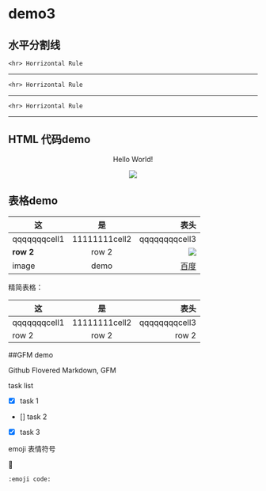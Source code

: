 # demo3

## 水平分割线

    <hr> Horrizontal Rule
    
---

    <hr> Horrizontal Rule
    
***

    <hr> Horrizontal Rule
    
___




## HTML 代码demo

<p align='center'>Hello World!</p>

<!--
这些文字会被忽略，只是注释

-->
<p align='center'>
<img src='https://www.baidu.com/img/bd_logo1.png'/>
</p>


## 表格demo

| 这 	| 是 	| 表头 |
|----|:-----:|------:|
|qqqqqqqcell1 | 11111111cell2 | qqqqqqqqcell3 |
|**row 2**| row 2 | ![][baidu_logo]|
| image | demo | [百度] |

精简表格：

 这 	| 是 	| 表头   
----|:-----:|------:  
qqqqqqqcell1 | 11111111cell2 | qqqqqqqqcell3   
 row 2| row 2 | row 2   

##GFM demo

Github Flovered Markdown, GFM

task list

- [x] task 1
- [] task 2
- [x] task 3

emoji 表情符号

:snake:  

    :emoji code:



<!-- 下面是本文中用到的链接引用 -->

[baidu_logo]:https://www.baidu.com/img/bd_logo1.png 
[百度]: http://www.baidu.com
